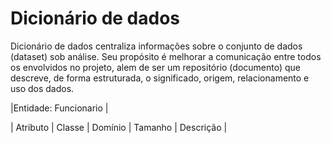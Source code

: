 # Dicionário de dados
Dicionário de dados centraliza informações sobre o conjunto de dados (dataset) sob análise. Seu propósito é melhorar a comunicação entre todos os envolvidos no projeto, alem de ser um repositório (documento) que descreve, de forma estruturada, o significado, origem, relacionamento e uso dos dados.

|Entidade: Funcionario                                                                               |

| Atributo        | Classe     | Domínio       | Tamanho      | Descrição                            |
